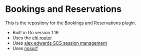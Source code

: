 # Bookings and Reservations
This is the repository for the Bookings and Reservations plugin.

- Built in Go version 1.19
- Uses the [chi router](https://github.com/go-chi/chi)
- Uses [alex edwards SCS session management](https://github.com/alexedwards/scs/v2)
- Uses [nosurf](https://github.com/justinas/nosurf)
